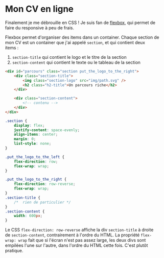 # Mon CV en ligne

Finalement je me débrouille en CSS ! Je suis fan de [flexbox](https://css-tricks.com/snippets/css/a-guide-to-flexbox/), qui permet de faire du responsive à peu de frais.

Flexbox permet d'organiser des items dans un container. Chaque section de mon CV est un container que j'ai appelé `section`, et qui contient deux items :

1. `section-title` qui contient le logo et le titre de la section
2. `section-content` qui contient le texte ou le tableau de la section

```html
<div id="parcours" class="section put_the_logo_to_the_right">
    <div class="section-title">
        <img class="section-logo" src="img/path.svg" />
        <h2 class="h2-title">Un parcours riche</h2>
    </div>

    <div class="section-content">
        <!-- contenu -->
    </div>
</div>
```

```css
.section {
    display: flex;
    justify-content: space-evenly;
    align-items: center;
    margin: 0;
    list-style: none;
}

.put_the_logo_to_the_left {
    flex-direction: row;
    flex-wrap: wrap;
}

.put_the_logo_to_the_right {
    flex-direction: row-reverse;
    flex-wrap: wrap;
}
.section-title {
    /*  rien de particulier */
}
.section-content {
    width: 600px;
}
```

Le CSS `flex-direction: row-reverse` affiche la div `section-title` à droite de `section-content`, contrairement à l'ordre du HTML. La propriété `flex-wrap: wrap` fait que si l'écran n'est pas assez large, les deux divs sont empilées l'une sur l'autre, dans l'ordre du HTML cette fois.
C'est plutôt pratique.
